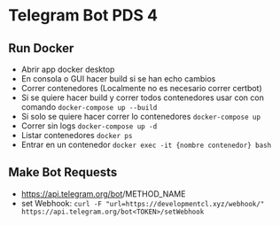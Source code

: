 # Telegram Bot PDS 4

## Run Docker
 - Abrir app docker desktop
 - En consola o GUI hacer build si se han echo cambios
 - Correr contenedores (Localmente no es necesario correr certbot)
 - Si se quiere hacer build y correr todos contenedores usar con con comando `docker-compose up --build`
 - Si solo se quiere hacer correr lo contenedores `docker-compose up`
 - Correr sin logs `docker-compose up -d`
 - Listar contenedores `docker ps`
 - Entrar en un contenedor `docker exec -it {nombre contenedor} bash`

## Make Bot Requests
 - https://api.telegram.org/bot<token>/METHOD_NAME
 - set Webhook: `curl -F "url=https://developmentcl.xyz/webhook/" https://api.telegram.org/bot<TOKEN>/setWebhook`